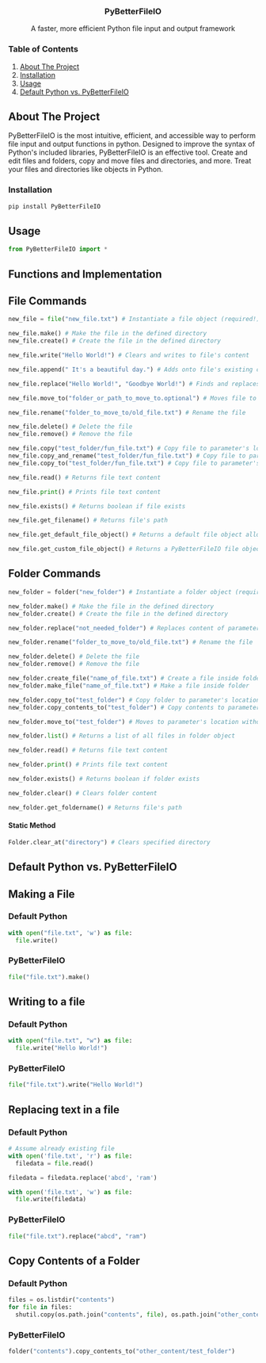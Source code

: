 <a name="readme-top"></a>


<br />
<div align="center">

  <h3 align="center">PyBetterFileIO</h3>

  <p align="center">A faster, more efficient Python file input and output framework</p>
</div>


<!-- TABLE OF CONTENTS -->

<h3>Table of Contents</h3>
<ol>
  <li>
    <a href="#about-the-project">About The Project</a>
  </li>
  <li>
    <a href="#installation">Installation</a></li>
  </li>
  <li>
    <a href="#usage">Usage</a>
  </li>
  <li>
    <a href="#making-a-file">Default Python vs. PyBetterFileIO</a>
  </li>
</ol>




<!-- ABOUT THE PROJECT -->
## About The Project

<p>PyBetterFileIO is the most intuitive, efficient, and accessible way to perform file input and output functions in python.
Designed to improve the syntax of Python's included libraries, PyBetterFileIO is an effective tool.
Create and edit files and folders, copy and move files and directories, and more.
Treat your files and directories like objects in Python.</p>




### Installation
```bash
pip install PyBetterFileIO
```

## Usage
```python
from PyBetterFileIO import *
```
## Functions and Implementation

<h2>File Commands</h2>

```python
new_file = file("new_file.txt") # Instantiate a file object (required!)
```
```python
new_file.make() # Make the file in the defined directory
new_file.create() # Create the file in the defined directory
```
```python
new_file.write("Hello World!") # Clears and writes to file's content
```
```python
new_file.append(" It's a beautiful day.") # Adds onto file's existing content
```
```python
new_file.replace("Hello World!", "Goodbye World!") # Finds and replaces file's content
```
```python
new_file.move_to("folder_or_path_to_move_to.optional") # Moves file to specified location
```
```python
new_file.rename("folder_to_move_to/old_file.txt") # Rename the file
```
```python
new_file.delete() # Delete the file
new_file.remove() # Remove the file
```
```python
new_file.copy("test_folder/fun_file.txt") # Copy file to parameter's location
new_file.copy_and_rename("test_folder/fun_file.txt") # Copy file to parameter's location
new_file.copy_to("test_folder/fun_file.txt") # Copy file to parameter's location
```
```python
new_file.read() # Returns file text content
```
```python
new_file.print() # Prints file text content
```
```python
new_file.exists() # Returns boolean if file exists
```
```python
new_file.get_filename() # Returns file's path
```
```python
new_file.get_default_file_object() # Returns a default file object allowing new_file to act as: with open(...) as new_file:
```
```python
new_file.get_custom_file_object() # Returns a PyBetterFileIO file object from a default object where default is from: with open(...) as new_file
```

<h2>Folder Commands</h2>

```python
new_folder = folder("new_folder") # Instantiate a folder object (required!)
```
```python
new_folder.make() # Make the file in the defined directory
new_folder.create() # Create the file in the defined directory
```
```python
new_folder.replace("not_needed_folder") # Replaces content of parameter's folder with object's content
```
```python
new_folder.rename("folder_to_move_to/old_file.txt") # Rename the file
```
```python
new_folder.delete() # Delete the file
new_folder.remove() # Remove the file
```
```python
new_folder.create_file("name_of_file.txt") # Create a file inside folder
new_folder.make_file("name_of_file.txt") # Make a file inside folder
```
```python
new_folder.copy_to("test_folder") # Copy folder to parameter's location
new_folder.copy_contents_to("test_folder") # Copy contents to parameter's location
```
```python
new_folder.move_to("test_folder") # Moves to parameter's location without keeping original directory
```
```python
new_folder.list() # Returns a list of all files in folder object
```
```python
new_folder.read() # Returns file text content
```
```python
new_folder.print() # Prints file text content
```
```python
new_folder.exists() # Returns boolean if folder exists
```
```python
new_folder.clear() # Clears folder content
```
```python
new_folder.get_foldername() # Returns file's path
```

<h4>Static Method</h4>

```python
Folder.clear_at("directory") # Clears specified directory
```

## Default Python vs. PyBetterFileIO
<h2 id="making-a-file">Making a File</h2>

<h3>Default Python</h3>

```python
with open("file.txt", 'w') as file:
  file.write()
```

<h3>PyBetterFileIO</h3>

```python
file("file.txt").make()
```

<h2>Writing to a file</h2>

<h3>Default Python</h3>

```python
with open("file.txt", "w") as file:
  file.write("Hello World!")
```

<h3>PyBetterFileIO</h3>

```python
file("file.txt").write("Hello World!")
```

<h2>Replacing text in a file</h2>

<h3>Default Python</h3>

```python
# Assume already existing file
with open('file.txt', 'r') as file:
  filedata = file.read()

filedata = filedata.replace('abcd', 'ram')

with open('file.txt', 'w') as file:
  file.write(filedata)
```

<h3>PyBetterFileIO</h3>

```python
file("file.txt").replace("abcd", "ram")
```

<h2>Copy Contents of a Folder</h2>

<h3>Default Python</h3>

```python
files = os.listdir("contents")
for file in files:
  shutil.copy(os.path.join("contents", file), os.path.join("other_content", "test_folder", file))
```

<h3>PyBetterFileIO</h3>

```python
folder("contents").copy_contents_to("other_content/test_folder")
```